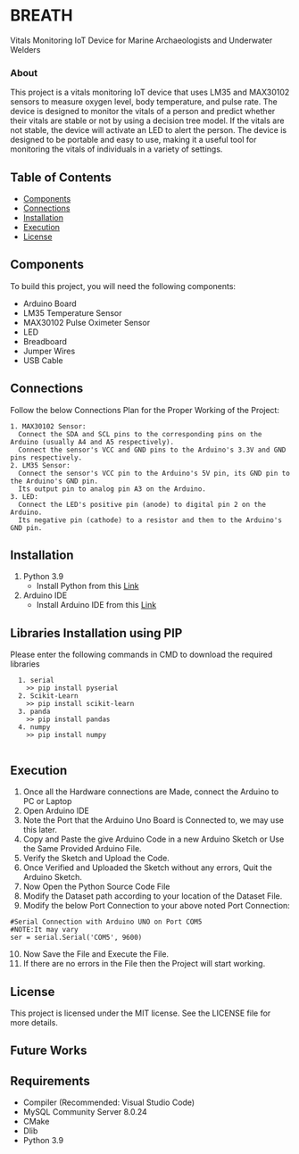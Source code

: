 # BREATH
Vitals Monitoring IoT Device for Marine Archaeologists and Underwater Welders
                                                                                                                                     
### About
This project is a vitals monitoring IoT device that uses LM35 and MAX30102 sensors to measure oxygen level, body temperature, and pulse rate. The device is designed to monitor the vitals of a person and predict whether their vitals are stable or not by using a decision tree model. 
If the vitals are not stable, the device will activate an LED to alert the person. The device is designed to be portable and easy to use, making it a useful tool for monitoring the vitals of individuals in a variety of settings.


## Table of Contents

- [Components](#components)
- [Connections](#connections)
- [Installation](#installation)
- [Execution](#execution)
- [License](#license)

## Components

To build this project, you will need the following components:

- Arduino Board
- LM35 Temperature Sensor
- MAX30102 Pulse Oximeter Sensor
- LED
- Breadboard
- Jumper Wires
- USB Cable


## Connections
Follow the below Connections Plan for the Proper Working of the Project:
```
1. MAX30102 Sensor: 
  Connect the SDA and SCL pins to the corresponding pins on the Arduino (usually A4 and A5 respectively). 
  Connect the sensor's VCC and GND pins to the Arduino's 3.3V and GND pins respectively.
2. LM35 Sensor: 
  Connect the sensor's VCC pin to the Arduino's 5V pin, its GND pin to the Arduino's GND pin.
  Its output pin to analog pin A3 on the Arduino.
3. LED: 
  Connect the LED's positive pin (anode) to digital pin 2 on the Arduino.
  Its negative pin (cathode) to a resistor and then to the Arduino's GND pin.
```

## Installation

1. Python 3.9
   * Install Python from this [Link](https://www.python.org/downloads/release/python-396/)
2. Arduino IDE
   * Install Arduino IDE from this [Link](https://www.arduino.cc/en/software)


## Libraries Installation using PIP
Please enter the following commands in CMD to download the required libraries
```
  1. serial
    >> pip install pyserial
  2. Scikit-Learn
    >> pip install scikit-learn
  3. panda
    >> pip install pandas
  4. numpy
    >> pip install numpy
  
```

## Execution
1. Once all the Hardware connections are Made, connect the Arduino to PC or Laptop
2. Open Arduino IDE
3. Note the Port that the Arduino Uno Board is Connected to, we may use this later.
4. Copy and Paste the give Arduino Code in a new Arduino Sketch or Use the Same Provided Arduino File.
5. Verify the Sketch and Upload the Code.
6. Once Verified and Uploaded the Sketch without any errors, Quit the Arduino Sketch.
7. Now Open the Python Source Code File
8. Modify the Dataset path according to your location of the Dataset File.
9. Modify the below Port Connection to your above noted Port Connection:
  ```
  #Serial Connection with Arduino UNO on Port COM5
  #NOTE:It may vary
  ser = serial.Serial('COM5', 9600)
  ```
10. Now Save the File and Execute the File.
11. If there are no errors in the File then the Project will start working.


## License
This project is licensed under the MIT license. See the LICENSE file for more details.

## Future Works
## Requirements
* Compiler (Recommended: Visual Studio Code)
* MySQL Community Server 8.0.24
* CMake
* Dlib
* Python 3.9









